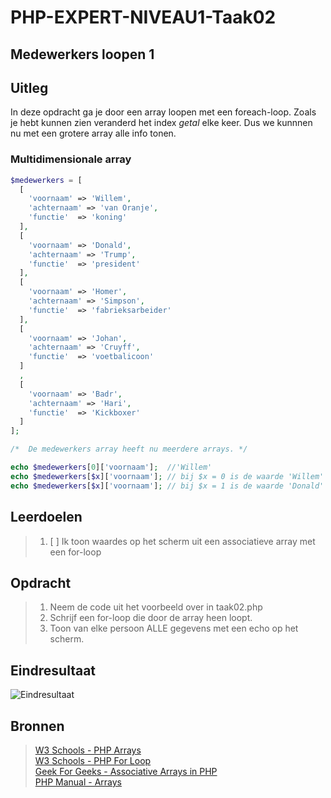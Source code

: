 # PHP-EXPERT-NIVEAU1-Taak02

## Medewerkers loopen 1

## Uitleg

In deze opdracht ga je door een array loopen met een foreach-loop. Zoals je hebt kunnen zien veranderd het index _getal_ elke keer. Dus we kunnnen nu met een grotere array alle info tonen.

### Multidimensionale array

```php
$medewerkers = [
  [
    'voornaam' => 'Willem',
    'achternaam' => 'van Oranje',
    'functie'  => 'koning'
  ],
  [
    'voornaam' => 'Donald',
    'achternaam' => 'Trump',
    'functie'  => 'president'
  ],
  [
    'voornaam' => 'Homer',
    'achternaam' => 'Simpson',
    'functie'  => 'fabrieksarbeider'
  ],
  [
    'voornaam' => 'Johan',
    'achternaam' => 'Cruyff',
    'functie'  => 'voetbalicoon'
  ]
  ,
  [
    'voornaam' => 'Badr',
    'achternaam' => 'Hari',
    'functie'  => 'Kickboxer'
  ]
];

/*  De medewerkers array heeft nu meerdere arrays. */

echo $medewerkers[0]['voornaam'];  //'Willem'
echo $medewerkers[$x]['voornaam']; // bij $x = 0 is de waarde 'Willem'
echo $medewerkers[$x]['voornaam']; // bij $x = 1 is de waarde 'Donald'
```

## Leerdoelen

> 1. [ ] Ik toon waardes op het scherm uit een associatieve array met een for-loop

## Opdracht

> 1. Neem de code uit het voorbeeld over in taak02.php
> 2. Schrijf een for-loop die door de array heen loopt.
> 3. Toon van elke persoon ALLE gegevens met een echo op het scherm.

## Eindresultaat

![Eindresultaat](https://github.com/ROC-van-Amsterdam-College-Amstelland/PHP-EXPERT/blob/master/niveau1/taak02/images/resultaat.png)


## Bronnen

> [W3 Schools - PHP Arrays](https://www.w3schools.com/php/php_arrays_associative.asp)  
> [W3 Schools - PHP For Loop](https://www.w3schools.com/php/php_looping_for.asp)  
> [Geek For Geeks - Associative Arrays in PHP](https://www.geeksforgeeks.org/associative-arrays-in-php/)  
> [PHP Manual - Arrays](https://www.php.net/manual/en/language.types.array.php)
